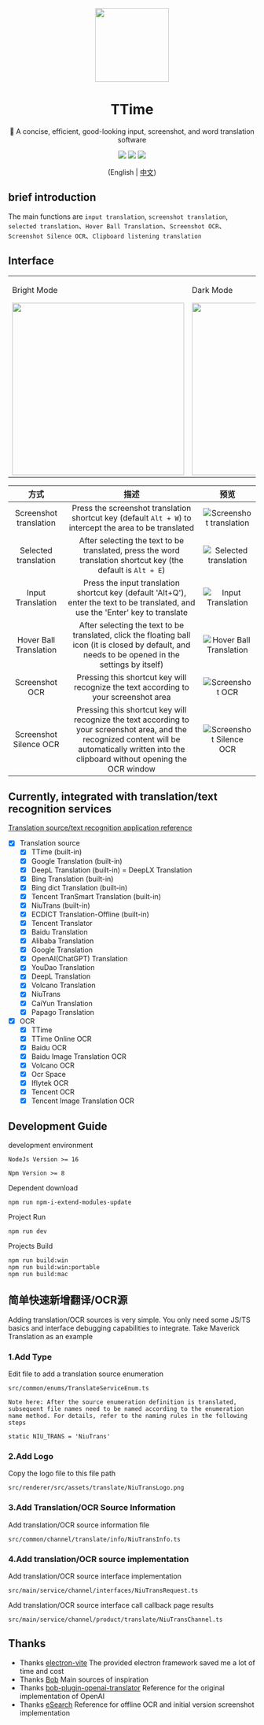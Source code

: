 <div align='center'>

  <img width="150px" src="https://ttime.timerecord.cn/img/logo.png"/>

  # TTime

  🚀 A concise, efficient, good-looking input, screenshot, and word translation software

  <a href="https://ttime.timerecord.cn"><img src="https://img.shields.io/badge/Official website-ttime.timerecord.cn-brightgreen?logo=Safari"/></a>
  <a href="https://ttime.timerecord.cn"><img src="https://img.shields.io/badge/-Windows-blue?logo=windows&logoColor=white" /></a>
  <a href="https://ttime.timerecord.cn"><img src="https://img.shields.io/badge/-macOS-black?&logo=apple&logoColor=white" /></a>

  (English | [中文](README.md))

</div>

## brief introduction

The main functions are `input translation`, `screenshot translation`, `selected translation`、`Hover Ball Translation`、`Screenshot OCR`、`Screenshot Silence OCR`、`Clipboard listening translation`

## Interface
<div align='center'>
  <table>
    <tr>
        <td>
        <p>Bright Mode</p>
        <img width="350px" src="https://raw.githubusercontent.com/InkTimeRecord/TTime/dev/README.assets/translate.png"/>
        </td>
        <td>
        <p>Dark Mode</p>
        <img width="350px" src="https://raw.githubusercontent.com/InkTimeRecord/TTime/dev/README.assets/translate-dark.png"/>
        </td>
    </tr>
  </table>
</div>

| 方式 | 描述 | 预览 |
| :---: | :---: | :---: |
| Screenshot translation | Press the screenshot translation shortcut key (default ` Alt + W `) to intercept the area to be translated | ![Screenshot translation](https://raw.githubusercontent.com/InkTimeRecord/TTime/dev/README.assets/screenshot.gif) |
| Selected translation | After selecting the text to be translated, press the word translation shortcut key (the default is ` Alt + E `) | ![Selected translation](https://raw.githubusercontent.com/InkTimeRecord/TTime/dev/README.assets/choice.gif) |
| Input Translation | Press the input translation shortcut key (default 'Alt+Q'), enter the text to be translated, and use the 'Enter' key to translate | ![Input Translation](https://raw.githubusercontent.com/InkTimeRecord/TTime/dev/README.assets/input.gif) |
| Hover Ball Translation | After selecting the text to be translated, click the floating ball icon (it is closed by default, and needs to be opened in the settings by itself) | ![Hover Ball Translation](https://raw.githubusercontent.com/InkTimeRecord/TTime/dev/README.assets/hover-ball.gif) |
| Screenshot OCR | Pressing this shortcut key will recognize the text according to your screenshot area | ![Screenshot OCR](https://raw.githubusercontent.com/InkTimeRecord/TTime/dev/README.assets/screenshot-ocr.gif) |
| Screenshot Silence OCR | Pressing this shortcut key will recognize the text according to your screenshot area, and the recognized content will be automatically written into the clipboard without opening the OCR window | ![Screenshot Silence OCR](https://raw.githubusercontent.com/InkTimeRecord/TTime/dev/README.assets/screenshot-silence-ocr.gif) |

## Currently, integrated with translation/text recognition services
[Translation source/text recognition application reference](https://ttime.timerecord.cn/pages/93e0f8/#%E7%BF%BB%E8%AF%91%E6%BA%90%E4%BB%8B%E7%BB%8D)

- [x] Translation source
  - [x] TTime (built-in)
  - [x] Google Translation (built-in)
  - [x] DeepL Translation (built-in) = DeepLX Translation
  - [x] Bing Translation (built-in)
  - [x] Bing dict Translation (built-in)
  - [x] Tencent TranSmart Translation (built-in)
  - [x] NiuTrans (built-in)
  - [x] ECDICT Translation-Offline (built-in)
  - [x] Tencent Translator
  - [x] Baidu Translation
  - [x] Alibaba Translation
  - [x] Google Translation
  - [x] OpenAI(ChatGPT) Translation
  - [x] YouDao Translation
  - [x] DeepL Translation
  - [x] Volcano Translation
  - [x] NiuTrans
  - [x] CaiYun Translation
  - [x] Papago Translation

- [x] OCR
  - [x] TTime
  - [x] TTime Online OCR
  - [x] Baidu OCR
  - [x] Baidu Image Translation OCR
  - [x] Volcano OCR
  - [x] Ocr Space
  - [x] Iflytek OCR
  - [x] Tencent OCR
  - [x] Tencent Image Translation OCR

## Development Guide

development environment
```
NodeJs Version >= 16

Npm Version >= 8
```

Dependent download
```
npm run npm-i-extend-modules-update
```

Project Run
```
npm run dev
```

Projects Build
```
npm run build:win
npm run build:win:portable
npm run build:mac
```

## 简单快速新增翻译/OCR源

Adding translation/OCR sources is very simple. You only need some JS/TS basics and interface debugging capabilities to integrate. Take Maverick Translation as an example

### 1.Add Type

Edit file to add a translation source enumeration

```
src/common/enums/TranslateServiceEnum.ts
```

`Note here: After the source enumeration definition is translated, subsequent file names need to be named according to the enumeration name method. For details, refer to the naming rules in the following steps`

```
static NIU_TRANS = 'NiuTrans'
```

### 2.Add Logo

Copy the logo file to this file path

```
src/renderer/src/assets/translate/NiuTransLogo.png
```

### 3.Add Translation/OCR Source Information

Add translation/OCR source information file

```
src/common/channel/translate/info/NiuTransInfo.ts
```

### 4.Add translation/OCR source implementation

Add translation/OCR source interface implementation

```
src/main/service/channel/interfaces/NiuTransRequest.ts
```

Add translation/OCR source interface call callback page results

```
src/main/service/channel/product/translate/NiuTransChannel.ts
```

## Thanks
* Thanks [electron-vite](https://github.com/alex8088/electron-vite) The provided electron framework saved me a lot of time and cost
* Thanks [Bob](https://github.com/ripperhe/Bob) Main sources of inspiration
* Thanks [bob-plugin-openai-translator](https://github.com/yetone/bob-plugin-openai-translator) Reference for the original implementation of OpenAI
* Thanks [eSearch](https://github.com/xushengfeng/eSearch) Reference for offline OCR and initial version screenshot implementation
